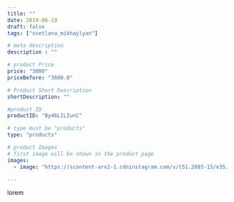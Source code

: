 ```yaml
---
title: ""
date: 2019-06-19
draft: false
tags: ["svetlana_mikhaylyan"]

# meta description
description : ""

# product Price
price: "3000"
priceBefore: "3600.0"

# Product Short Description
shortDescription: ""

#product ID
productID: "By46LILIunC"

# type must be "products"
type: "products"

# product Images
# first image will be shown in the product page
images:
  - image: "https://scontent-arn2-1.cdninstagram.com/v/t51.2885-15/e35/61388161_2045882845708303_5711081829000028113_n.jpg?se=7&tp=1&_nc_ht=scontent-arn2-1.cdninstagram.com&_nc_cat=107&_nc_ohc=uOOp6HlQ-3UAX-revqU&ccb=7-4&oh=06e7f9415156c735a1e02e735048f32f&oe=608445F9&_nc_sid=86f79a&ig_cache_key=MjA2OTY1OTg4MDE2NTQwMzA3NA%3D%3D.2-ccb7-4"

---
```

lorem
